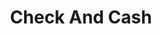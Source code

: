 ---
title: Check And Cash
slug: check-and-cash
updated-on: '2024-05-30T13:44:31.749Z'
created-on: '2024-05-30T13:41:46.671Z'
published-on: '2024-05-30T13:54:32.469Z'
f_city-state-2:
- cms/city/marquette-mi.md
- cms/city/ishpeming-mi.md
- cms/city/menominee-mi.md
- cms/city/houghton-mi.md
- cms/city/escanaba-mi.md
- cms/city/antigo-wi.md
- cms/city/iron-mountain-mi.md
- cms/city/sault-sainte-marie-mi.md
- cms/city/rhinelander-wi.md
- cms/city/tomah-wi.md
- cms/city/wisconsin-rapids-wi.md
- cms/city/green-bay-wi.md
f_locations:
- cms/payday-loan/check-and-cash-10450.md
- cms/payday-loan/check-and-cash-10451.md
- cms/payday-loan/check-and-cash-10452.md
- cms/payday-loan/check-and-cash-10453.md
- cms/payday-loan/check-and-cash-10454.md
- cms/payday-loan/check-and-cash-10455.md
- cms/payday-loan/check-and-cash-10456.md
- cms/payday-loan/check-and-cash-10457.md
- cms/payday-loan/check-and-cash-10458.md
- cms/payday-loan/check-and-cash-10459.md
- cms/payday-loan/check-and-cash-10460.md
- cms/payday-loan/check-and-cash-10461.md
- cms/payday-loan/check-and-cash-10462.md
- cms/payday-loan/check-and-cash-10463.md
- cms/payday-loan/check-and-cash-10464.md
- cms/payday-loan/check-and-cash-10465.md
- cms/payday-loan/check-and-cash-10466.md
- cms/payday-loan/check-and-cash-10467.md
- cms/payday-loan/check-and-cash-10468.md
- cms/payday-loan/check-and-cash-10469.md
- cms/payday-loan/check-and-cash-10470.md
f_states:
- cms/state/michigan.md
- cms/state/wisconsin.md
layout: '[company].html'
tags: company
---